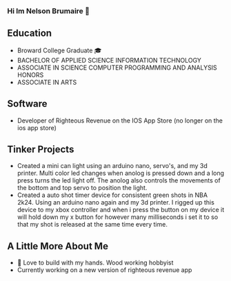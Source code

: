 ### Hi Im Nelson Brumaire 👋

## Education
- Broward College Graduate 🎓 
- BACHELOR OF APPLIED SCIENCE INFORMATION TECHNOLOGY
- ASSOCIATE IN SCIENCE COMPUTER PROGRAMMING AND ANALYSIS HONORS
- ASSOCIATE IN ARTS

## Software
- Developer of Righteous Revenue on the IOS App Store (no longer on the ios app store)

## Tinker Projects
- Created a mini can light using an arduino nano, servo's, and my 3d printer. Multi color led changes when anolog is pressed down and a long press turns the led light off. The anolog also controls the movements of the bottom and top servo to position the light.
- Created a auto shot timer device for consistent green shots in NBA 2k24. Using an arduino nano again and my 3d printer. I rigged up this device to my xbox controller and when i press the button on my device it will hold down my x button for however many milliseconds i set it to so that my shot is released at the same time every time. 

## A Little More About Me
- 🔭 Love to build with my hands. Wood working hobbyist
-  Currently working on a new version of righteous revenue app
  
